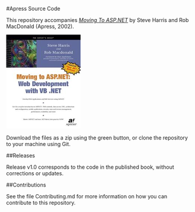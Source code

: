 #Apress Source Code

This repository accompanies [*Moving To ASP.NET*](http://www.apress.com/9781590590096) by Steve Harris and Rob MacDonald (Apress, 2002).

![Cover image](9781590590096.jpg)

Download the files as a zip using the green button, or clone the repository to your machine using Git.

##Releases

Release v1.0 corresponds to the code in the published book, without corrections or updates.

##Contributions

See the file Contributing.md for more information on how you can contribute to this repository.

